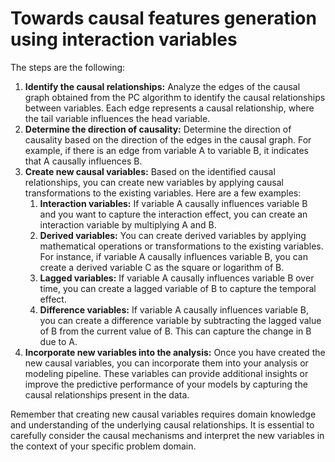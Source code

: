# Towards causal features generation using interaction variables


The steps are the following: 
1. __Identify the causal relationships:__ Analyze the edges of the causal graph obtained from the PC algorithm to identify the causal relationships between variables. Each edge represents a causal relationship, where the tail variable influences the head variable.
2. __Determine the direction of causality:__ Determine the direction of causality based on the direction of the edges in the causal graph. For example, if there is an edge from variable A to variable B, it indicates that A causally influences B.
3. __Create new causal variables:__ Based on the identified causal relationships, you can create new variables by applying causal transformations to the existing variables. Here are a few examples:
    1. __Interaction variables:__ If variable A causally influences variable B and you want to capture the interaction effect, you can create an interaction variable by multiplying A and B.
    2. __Derived variables:__ You can create derived variables by applying mathematical operations or transformations to the existing variables. For instance, if variable A causally influences variable B, you can create a derived variable C as the square or logarithm of B.
    3. __Lagged variables:__ If variable A causally influences variable B over time, you can create a lagged variable of B to capture the temporal effect.
    4. __Difference variables:__ If variable A causally influences variable B, you can create a difference variable by subtracting the lagged value of B from the current value of B. This can capture the change in B due to A.
4. __Incorporate new variables into the analysis:__ Once you have created the new causal variables, you can incorporate them into your analysis or modeling pipeline. These variables can provide additional insights or improve the predictive performance of your models by capturing the causal relationships present in the data.

Remember that creating new causal variables requires domain knowledge and understanding of the underlying causal relationships. It is essential to carefully consider the causal mechanisms and interpret the new variables in the context of your specific problem domain.